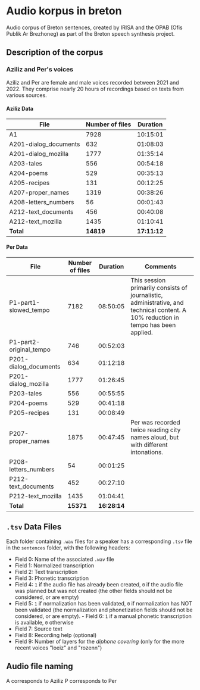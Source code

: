 # Audio korpus in breton
Audio corpus of Breton sentences, created by IRISA and the OPAB (Ofis Publik Ar Brezhoneg) as part of the Breton speech synthesis project.

## Description of the corpus
### Aziliz and Per's voices

Aziliz and Per are female and male voices recorded between 2021 and 2022. They comprise nearly 20 hours of recordings based on texts from various sources.

#### Aziliz Data
| File | Number of files | Duration |
| ------- | ------------------ | -------- |
| A1      | 7928 | 10:15:01 |
|A201-dialog_documents|632|01:08:03|
|A201-dialog_mozilla|1777|01:35:14|
|A203-tales|556|00:54:18|
|A204-poems|529|00:35:13|
|A205-recipes|131|00:12:25|
|A207-proper_names|1319|00:38:26|
|A208-letters_numbers|56|00:01:43|
|A212-text_documents|456|00:40:08|
|A212-text_mozilla|1435|01:10:41|
|**Total**|**14819**|**17:11:12**|

#### Per Data
| File | Number of files | Duration | Comments |
| ------- | ------------------ | -------- | -- |
|P1-part1-slowed_tempo|7182|08:50:05|This session primarily consists of journalistic, administrative, and technical content. A 10% reduction in tempo has been applied.|
|P1-part2-original_tempo|746|00:52:03||
|P201-dialog_documents|634|01:12:18||
|P201-dialog_mozilla|1777|01:26:45||
|P203-tales|556|00:55:55||
|P204-poems|529|00:41:18||
|P205-recipes|131|00:08:49||
|P207-proper_names|1875|00:47:45|Per was recorded twice reading city names aloud, but with different intonations.|
|P208-letters_numbers|54|00:01:25||
|P212-text_documents|452|00:27:10||
|P212-text_mozilla|1435|01:04:41||
|**Total**|**15371**|**16:28:14**||



## `.tsv` Data Files

Each folder containing `.wav` files for a speaker has a corresponding `.tsv` file in the `sentences` folder, with the following headers:

- Field 0: Name of the associated `.wav` file
- Field 1: Normalized transcription
- Field 2: Text transcription
- Field 3: Phonetic transcription
- Field 4: `1` if the audio file has already been created, `0` if the audio file was planned but was not created (the other fields should not be considered, or are empty)
- Field 5: `1` if normalization has been validated, `0` if normalization has NOT been validated (the normalization and phonetization fields should not be considered, or are empty). - Field 6: `1` if a manual phonetic transcription is available, `0` otherwise
- Field 7: Source text
- Field 8: Recording help (optional)
- Field 9: Number of layers for the *diphone covering* (only for the more recent voices "loeiz" and "rozenn")

## Audio file naming

A corresponds to Aziliz
P corresponds to Per



